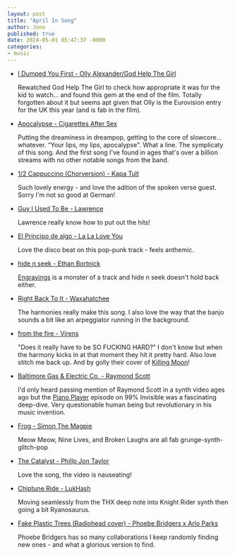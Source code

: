 ```yaml
---
layout: post
title: "April In Song"
author: Jono
published: true
date: 2024-05-01 05:47:37 -0000
categories: 
- music
---
```





* [I Dumped You First - Olly Alexander/God Help The Girl](https://www.youtube.com/watch?v=_iVsKvbUhHg)

	 Rewatched God Help The Girl to check how appropriate it was for the kid to watch... and found this gem at the end of the film. Totally forgotten about it but seems apt given that Olly is the Eurovision entry for the UK this year (and is fab in the film). 


* [Apocalypse - Cigarettes After Sex](https://www.youtube.com/watch?v=-mnH9-SX2Tg)

	 Putting the dreaminess in dreampop, getting to the core of slowcore... whatever. “Your lips, my lips, apocalypse". What a line. The symplicaty of this song. And the first song I've found in ages that's over a billion streams with no other notable songs from the band. 


* [1/2 Cappuccino (Chorversion) - Kapa Tult](https://www.youtube.com/watch?v=PrBdty4TFwk)

	 Such lovely energy - and love the adition of the spoken verse guest. Sorry I'm not so good at German!


* [Guy I Used To Be - Lawrence](https://www.youtube.com/watch?v=jC6-jxkMa8I)

	 Lawrence really know how to put out the hits!


* [El Principo de algo - La La Love You](https://www.youtube.com/watch?v=XH9jnG1Ylwc)

	 Love the disco beat on this pop-punk track - feels anthemic. 


* [hide n seek - Ethan Bortnick](https://www.youtube.com/watch?v=V3JbmZ7VH1E)

	 [Engravings](https://www.youtube.com/watch?v=7xWVhAOd-6U) is a monster of a track and hide n seek doesn't hold back either. 


* [Right Back To It - Waxahatchee](https://www.youtube.com/watch?v=YL3iHhERWJw)

	 The harmonies really make this song. I also love the way that the banjo sounds a bit like an arpeggiator running in the background.


* [from the fire - Virens](https://www.youtube.com/watch?v=IU6yW_vfxAA)

	 "Does it really have to be SO FUCKING HARD?" I don't know but when the harmony kicks in at that moment they hit it pretty hard. Also love stitch me back up. And by golly their cover of [Killing Moon](https://www.youtube.com/watch?v=mxR-fmx0_n0)!


* [Baltimore Gas & Electric Co. - Raymond Scott](https://www.youtube.com/watch?v=hEmJvAAT44g)

	 I'd only heard passing mention of Raymond Scott in a synth video ages ago but the [Piano Player](https://open.spotify.com/episode/7zT0hPKcBqN1ol9gdiD4rv?si=2b5bfbc019e94364) episode on 99% Invisible was a fascinating deep-dive. Very questionable human being but revolutionary in his music invention. 


* [Frog - Simon The Magpie](https://www.youtube.com/watch?v=KoDgqiXdakA)

	 Meow Meow, Nine Lives, and Broken Laughs are all fab grunge-synth-glitch-pop


* [The Catalyst - Phillp Jon Taylor](https://www.youtube.com/watch?v=_RwiZjjszSY)

	 Love the song, the video is nauseating! 


* [Chiptune Ride - LukHash](https://www.youtube.com/watch?v=ilBRvKdIyJA)

	 Moving seamlessly from the THX deep note into Knight Rider synth then going a bit Ryanosaurus. 


* [Fake Plastic Trees (Radiohead cover) - Phoebe Bridgers x Arlo Parks](https://www.youtube.com/watch?v=JKPaA3p3bJU)

	 Phoebe Bridgers has so many collaborations I keep randomly finding new ones - and what a glorious version to find. 

